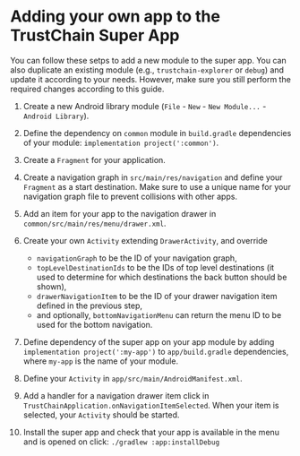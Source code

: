 # Adding your own app to the TrustChain Super App

You can follow these setps to add a new module to the super app. You can also duplicate an existing module (e.g., `trustchain-explorer` or `debug`) and update it according to your needs. However, make sure you still perform the required changes according to this guide.

1. Create a new Android library module (`File` - `New` - `New Module...` - `Android Library`).

2. Define the dependency on `common` module in `build.gradle` dependencies of your module: `implementation project(':common')`.

3. Create a `Fragment` for your application.

4. Create a navigation graph in `src/main/res/navigation` and define your `Fragment` as a start destination. Make sure to use a unique name for your navigation graph file to prevent collisions with other apps.

5. Add an item for your app to the navigation drawer in `common/src/main/res/menu/drawer.xml`. 

6. Create your own `Activity` extending `DrawerActivity`, and override
   - `navigationGraph` to be the ID of your navigation graph,
   - `topLevelDestinationIds` to be the IDs of top level destinations (it used to determine for which destinations the back button should be shown),
   - `drawerNavigationItem` to be the ID of your drawer navigation item defined in the previous step,
   - and optionally, `bottomNavigationMenu` can return the menu ID to be used for the bottom navigation.

7. Define dependency of the super app on your app module by adding `implementation project(':my-app')` to `app/build.gradle` dependencies, where `my-app` is the name of your module.

8. Define your `Activity` in `app/src/main/AndroidManifest.xml`.

9. Add a handler for a navigation drawer item click in `TrustChainApplication.onNavigationItemSelected`. When your item is selected, your `Activity` should be started. 

10. Install the super app and check that your app is available in the menu and is opened on click: ``./gradlew :app:installDebug``
